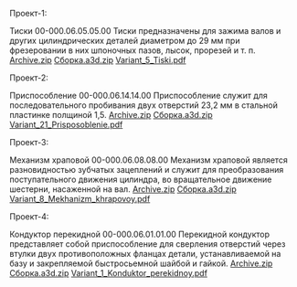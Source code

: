 Проект-1:

Тиски 00-000.06.05.05.00
Тиски предназначены для зажима валов и других цилиндрических деталей диаметром до 29 мм при фрезеровании в них шпоночных пазов, лысок, прорезей и т. п.
[Archive.zip](https://github.com/user-attachments/files/19469069/Archive.zip)
[Сборка.a3d.zip](https://github.com/user-attachments/files/19469071/a3d.zip)
[Variant_5_Tiski.pdf](https://github.com/user-attachments/files/19469073/Variant_5_Tiski.pdf)



Проект-2:

Приспособление 00-000.06.14.14.00
Приспособление служит для последовательного пробивания двух отверстий 23,2 мм в стальной пластинке полщиной 1,5.
[Archive.zip](https://github.com/user-attachments/files/19469094/Archive.zip)
[Сборка.a3d.zip](https://github.com/user-attachments/files/19469096/a3d.zip)
[Variant_21_Prisposoblenie.pdf](https://github.com/user-attachments/files/19469098/Variant_21_Prisposoblenie.pdf)



Проект-3:

Механизм храповой 00-000.06.08.08.00
Механизм храповой является разновидностью зубчатых зацеплений и служит для преобразования поступательного движения цилиндра, во вращательное движение шестерни, насаженной на вал.
[Archive.zip](https://github.com/user-attachments/files/19536638/Archive.zip)
[Сборка.a3d.zip](https://github.com/user-attachments/files/19536640/a3d.zip)
[Variant_8_Mekhanizm_khrapovoy.pdf](https://github.com/user-attachments/files/19536646/Variant_8_Mekhanizm_khrapovoy.pdf)



Проект-4:

Кондуктор перекидной 00-000.06.01.01.00
Перекидной кондуктор представляет собой приспособление для сверления отверстий через втулки двух противоположных фланцах детали, устанавливаемой на базу и закрепляемой быстросьемной шайбой и гайкой.
[Archive.zip](https://github.com/user-attachments/files/19623185/Archive.zip)
[Сборка.a3d.zip](https://github.com/user-attachments/files/19623189/a3d.zip)
[Variant_1_Konduktor_perekidnoy.pdf](https://github.com/user-attachments/files/19623193/Variant_1_Konduktor_perekidnoy.pdf)


